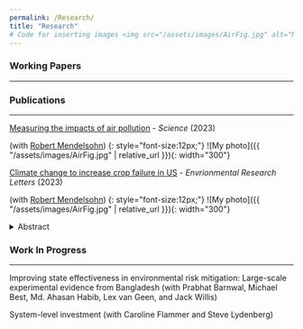 ```yaml
---
permalink: /Research/
title: "Research"
# Code for inserting images <img src="/assets/images/AirFig.jpg" alt="My photo" width="400" height="400"> (can't figure out why it isn't working
---
```



### Working Papers
---


### Publications
---

[Measuring the impacts of air pollution](https://www.science.org/doi/10.1126/science.adl2935) - *Science* (2023)

(with [Robert Mendelsohn](https://environment.yale.edu/directory/faculty/robert-mendelsohn))
{: style="font-size:12px;"}
![My photo]({{ "/assets/images/AirFig.jpg" | relative_url }}){: width="300"}

[Climate change to increase crop failure in US](https://iopscience.iop.org/article/10.1088/1748-9326/acac41) - *Envrionmental Research Letters* (2023)

(with [Robert Mendelsohn](https://environment.yale.edu/directory/faculty/robert-mendelsohn))
{: style="font-size:12px;"}
![My photo]({{ "/assets/images/AirFig.jpg" | relative_url }}){: width="300"}
<details>
  <summary>Abstract</summary>
  <p style="font-size:12px;"> The literature has documented that climate change is likely to reduce crop yields of harvested acres in the United States. This study uses panel data methods to document that climate change could also reduce harvested area. We find that ‘crop failures’ are sensitive to spring and fall temperature conditions. Using perturbations of temperature and precipitation conditions, we show that a uniform 1∘C increase in temperature across the U.S. with no adaptation is expected to cause about 3.2 million additional failed acres in the United States, which is equal to a 0.9% decline in acreage. These harmful impacts are predicted to be stronger in the southern than northern United States. For illustrative purposes, we also examine a uniform 3∘C warming scenario with no adaptation, and project that damage increases to 11 million lost acres, about a 3% decrease in crop acreage. Projected increases in local precipitation have little effect. The effect of crop failure must be added to previously measured reductions in crop yields from harvested acres, implying climate change is likely to be more harmful to American crop production than previously thought. </p>
</details>

### Work In Progress
---
Improving state effectiveness in environmental risk mitigation: Large-scale experimental evidence from Bangladesh (with Prabhat Barnwal, Michael Best, Md. Ahasan Habib, Lex van Geen, and Jack Willis)

System-level investment (with Caroline Flammer and Steve Lydenberg)

